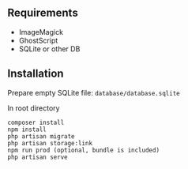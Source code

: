 ## Requirements

 - ImageMagick
 - GhostScript
 - SQLite or other DB
## Installation
Prepare empty SQLite file: `database/database.sqlite`

In root directory

    composer install
    npm install
    php artisan migrate
    php artisan storage:link
    npm run prod (optional, bundle is included)
    php artisan serve
